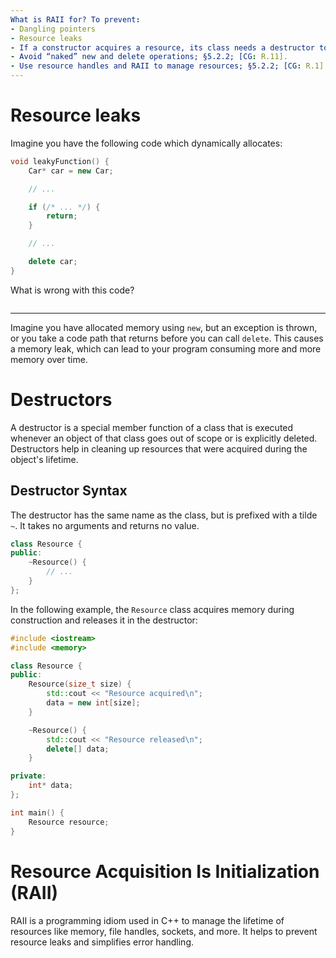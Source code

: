 ```yaml
---
What is RAII for? To prevent:
- Dangling pointers
- Resource leaks
- If a constructor acquires a resource, its class needs a destructor to release the resource; §5.2.2; [CG: C.20].
- Avoid “naked” new and delete operations; §5.2.2; [CG: R.11].
- Use resource handles and RAII to manage resources; §5.2.2; [CG: R.1].
---
```


# Resource leaks
Imagine you have the following code which dynamically allocates:

```cpp
void leakyFunction() {
    Car* car = new Car;

    // ...

    if (/* ... */) {
        return;
    }

    // ...

    delete car;
}
```

What is wrong with this code?

```
```

---

Imagine you have allocated memory using `new`, but an exception is thrown, or you take a code path that returns before you can call `delete`. This causes a memory leak, which can lead to your program consuming more and more memory over time.

# Destructors
A destructor is a special member function of a class that is executed whenever an object of that class goes out of scope or is explicitly deleted. Destructors help in cleaning up resources that were acquired during the object's lifetime.

## Destructor Syntax
The destructor has the same name as the class, but is prefixed with a tilde `~`. It takes no arguments and returns no value.

```cpp
class Resource {
public:
    ~Resource() {
        // ...
    }
};
```

In the following example, the `Resource` class acquires memory during construction and releases it in the destructor:

```cpp
#include <iostream>
#include <memory>

class Resource {
public:
    Resource(size_t size) {
        std::cout << "Resource acquired\n";
        data = new int[size];
    }

    ~Resource() {
        std::cout << "Resource released\n";
        delete[] data;
    }

private:
    int* data;
};

int main() {
    Resource resource;
}
```

# Resource Acquisition Is Initialization (RAII)

RAII is a programming idiom used in C++ to manage the lifetime of resources like memory, file handles, sockets, and more. It helps to prevent resource leaks and simplifies error handling.